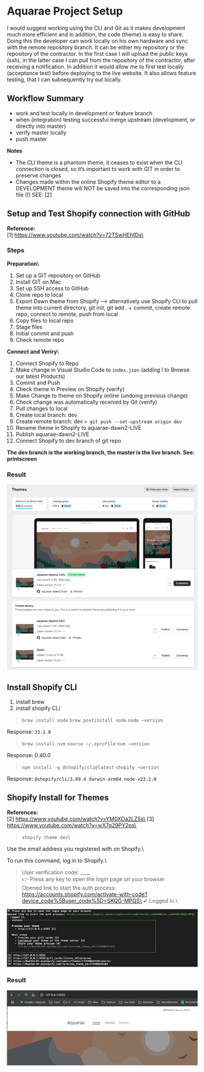 # Aquarae Project Setup

I would suggest working using the CLI and Git as it makes development much more efficient and in addition, the code (theme) is easy to share. Doing this the developer can work locally on his own hardware and sync with the remote repository branch. It can be either my repository or the repository of the contractor. In the first case I will upload the public keys (ssh), in the latter case I can pull from the repository of the contractor, after receiving a notification. In addition it would allow me to first test locally (acceptance test) before deploying to the live website. It also allows feature testing, that I can subsequently try out locally. 

## Workflow Summary
- work and test locally in development or feature branch
- when (integration) testing successful merge upstream  (development, or directly into master)
- verify master locally
- push master

**Notes**
- The CLI theme is a phantom theme, it ceases to exist when the CLI connection is closed, so it’s important to work with GIT in order to preserve changes
- Changes made within the online Shopify theme editor to a DEVELOPMENT theme will NOT be saved into the  corresponding json file (!) SEE: [2]

## Setup and Test  Shopify connection with GitHub

**Reference:** \
[1] https://www.youtube.com/watch?v=72TSwHEhfDs\

### Steps

**Preparation**\
1. Set up a GIT repository on GitHub
2. Install GIT on Mac
3. Set up SSH access to GitHub
4. Clone repo to local
5. Export Dawn theme from Shopify —> alternatively use Shopify CLI to pull theme into current directory, git init, git add  . + commit, create remote repo, connect to remote, push from local
6. Copy files to local repo
7. Stage files
8. Initial commit and push
9. Check remote repo

**Connect and Veriry**\
1. Connect Shopify to Repo
2. Make change in Visual Studio Code to `index.json` (adding !  to Browse our latest Products)
3. Commit and Push
4. Check theme in Preview on Shopify (verify)
5. Make Change to theme on Shopify online (undoing previous change)
6. Check change was automatically received by Git (verify)
7. Pull changes to local
8. Create local branch: dev
9. Create remote branch: dev `> git push --set-upstream origin dev`
10. Rename theme in Shopify to aquarae-dawn2-LIVE
11. Publish aquarae-dawn2-LIVE
12. Connect Shopify to dev branch of git repo

**The dev branch is the working branch, the master is the live branch. See: printscreen**

### Result

![alt Shopify Admin](image1.png "Shopify Admin")


## Install Shopify CLI

1. install brew
2. install shopify CLI

> ``brew install node``
> ``brew postinstall node``
> ``node —version``

Response: ``23.1.0``
   
> ``brew install nvm`` 
> ``source ~/.zprofile``
> ``nvm —version``

Response: 0.40.0

> ``npm install -g @shopify/cli@latest``
> ``shopify —version``

Response: ``@shopify/cli/3.69.4 darwin-arm64 node-v23.1.0``

## Shopify Install for Themes

**References:**\
[2] https://www.youtube.com/watch?v=YM0XOa2LZSs\
[3] https://www.youtube.com/watch?v=wX7q29PY2ps\

> ``shopify theme dev``\

Use the email address you registered with on Shopify.\
      
To run this command, log in to Shopify.\
> User verification code: ____\
> 👉 Press any key to open the login page on your browser\
> Opened link to start the auth process: https://accounts.shopify.com/activate-with-code?device_code%5Buser_code%5D=SKQG-MPQS\
> ✔ Logged in.\

![alt Local Store](image2.png "Local")

### Result

![alt Local Store](image3.png "Local")
